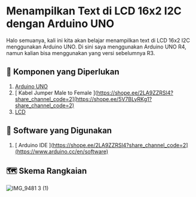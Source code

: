 # Menampilkan Text di LCD 16x2 I2C dengan Arduino UNO
Halo semuanya, kali ini kita akan belajar menampilkan text di LCD 16x2 I2C menggunakan Arduino UNO. Di sini saya menggunakan Arduino UNO R4, namun kalian bisa menggunakan yang versi sebelumnya R3. 

## 📃 Komponen yang Diperlukan
1. [ Arduino UNO ](https://shope.ee/2LA9ZZRSl4?share_channel_code=2)
3. [ Kabel Jumper Male to Female ](https://shope.ee/2LA9ZZRSl4?share_channel_code=2](https://shope.ee/5V7BLyRKg1?share_channel_code=2)
4. [ LCD  ]([https://shope.ee/2LA9ZZRSl4?share_channel_code=2](https://shope.ee/20XJBdpQrD?share_channel_code=2))

## 📃 Software yang Digunakan
1. [ Arduino IDE ](https://shope.ee/2LA9ZZRSl4?share_channel_code=2](https://www.arduino.cc/en/software)

## 🗺️ Skema Rangkaian

![IMG_9481 3 (1)](https://github.com/altopacademy/Menampilkan-Text-di-LCD-16x2-I2C-dengan-Arduino-UNO/assets/48623013/1a4dbe98-996e-408d-8b85-d5447d4f5b11)
